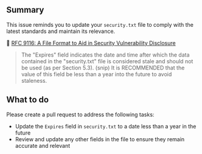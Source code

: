 ## Summary

This issue reminds you to update your `security.txt` file to comply with the latest standards and maintain its relevance.

🔗 [RFC 9116: A File Format to Aid in Security Vulnerability Disclosure](https://www.rfc-editor.org/rfc/rfc9116)

> The "Expires" field indicates the date and time after which the data contained in the "security.txt" file is considered stale and should not be used (as per Section 5.3). (snip) It is RECOMMENDED that the value of this field be less than a year into the future to avoid staleness.

## What to do

Please create a pull request to address the following tasks:

* Update the `Expires` field in `security.txt` to a date less than a year in the future
* Review and update any other fields in the file to ensure they remain accurate and relevant
